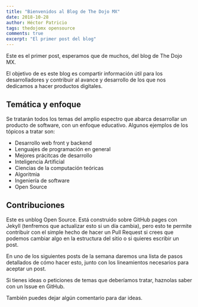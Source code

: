 ```yaml
---
title: "Bienvenidos al Blog de The Dojo MX"
date: 2018-10-28
author: Héctor Patricio
tags: thedojomx opensource
comments: true
excerpt: "El primer post del blog"
---
```


Este es el primer post, esperamos que de muchos, del blog de The Dojo MX.

El objetivo de es este blog es compartir información útil para los desarrolladores
y contribuir al avance y desarrollo de los que nos dedicamos a hacer productos digitales.

## Temática y enfoque

Se tratarán todos los temas del amplio espectro que abarca desarrollar un producto de
software, con un enfoque educativo. Algunos ejemplos de los tópicos a tratar son:

- Desarrollo web front y backend
- Lenguajes de programación en general
- Mejores prácitcas de desarrollo
- Inteligencia Artificial
- Ciencias de la computación teóricas
- Algoritmia
- Ingeniería de software
- Open Source

## Contribuciones

Este es unblog Open Source. Está construido sobre GitHub pages con Jekyll (tenfremos que actualizar esto si un día cambia), pero esto te permite contribuir con el simple hecho de hacer un Pull Request si crees que podemos cambiar algo en la estructura del sitio o si quieres escribir un post.

En uno de los siguientes posts de la semana daremos una lista de pasos detallados de cómo hacer esto, junto con los lineamientos necesarios para aceptar un post.

Si tienes ideas o peticiones de temas que deberíamos tratar, haznolas saber con un Issue en GitHub.

También puedes dejar algún comentario para dar ideas.